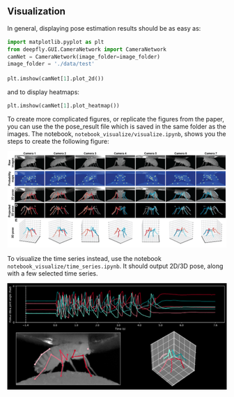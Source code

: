 ## Visualization
In general, displaying pose estimation results should be as easy as:

```python
import matplotlib.pyplot as plt
from deepfly.GUI.CameraNetwork import CameraNetwork
camNet = CameraNetwork(image_folder=image_folder)
image_folder = './data/test'

plt.imshow(camNet[1].plot_2d())
```
and to display heatmaps: 

```python
plt.imshow(camNet[1].plot_heatmap())
```

To create more complicated figures, or replicate the figures from the paper, you can use the the pose_result file which is saved in the same folder as the images. The notebook, ```notebook_visualize/visualize.ipynb```, shows you the steps to create the following figure:

<img src="../images/pose3D.png" width="960">

To visualize the time series instead, use the notebook ```notebook_visualize/time_series.ipynb```. It should output 2D/3D pose, along with a few selected time series.

<p align="center">
<img src="../images/time_series.png" width="640">
</p>
